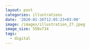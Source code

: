 ```yaml
---
layout: post
categories: illustrations
date: '2020-01-26T12:05:23+03:00'
image: /images/illustration_27.jpeg
image_size: 550x734
tags:
  - digital
---
```

